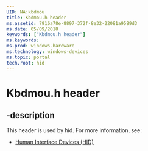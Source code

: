 ```yaml
---
UID: NA:kbdmou
title: Kbdmou.h header
ms.assetid: 7916a78e-8897-372f-8e32-22081a9589d3
ms.date: 05/09/2018
keywords: ["Kbdmou.h header"]
ms.keywords: 
ms.prod: windows-hardware
ms.technology: windows-devices
ms.topic: portal
tech.root: hid
---
```


# Kbdmou.h header


## -description


This header is used by hid. For more information, see:

- [Human Interface Devices (HID)](../_hid/index.md)
